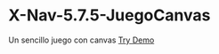 # X-Nav-5.7.5-JuegoCanvas
Un sencillo juego con canvas
[Try Demo](https://jesusgo.github.io/X-Nav-5.7.6-JuegoCanvas/)
